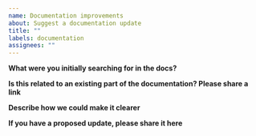 ```yaml
---
name: Documentation improvements
about: Suggest a documentation update
title: ""
labels: documentation
assignees: ""
---
```


**What were you initially searching for in the docs?**

<!--- Please help us understand how you looked for information that was either not available or unclear -->

**Is this related to an existing part of the documentation? Please share a link**

**Describe how we could make it clearer**

**If you have a proposed update, please share it here**

